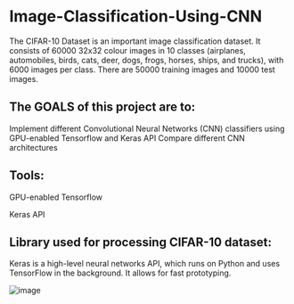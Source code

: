 # Image-Classification-Using-CNN

The CIFAR-10 Dataset is an important image classification dataset. It consists of 60000 32x32 colour images in 10 classes (airplanes, automobiles, birds, cats, deer, dogs, frogs, horses, ships, and trucks), with 6000 images per class. There are 50000 training images and 10000 test images.

## The GOALS of this project are to:

Implement different Convolutional Neural Networks (CNN) classifiers using GPU-enabled Tensorflow and Keras API
Compare different CNN architectures


## Tools:

GPU-enabled Tensorflow

Keras API

## Library used for processing CIFAR-10 dataset:

Keras is a high-level neural networks API, which runs on Python and uses TensorFlow in the background. It allows for fast prototyping.

![image](https://github.com/diyabodiwala/Image-Classification-Using-CNN/assets/83166513/d3e6c132-99a5-4434-a381-99fff2e85ab3)

